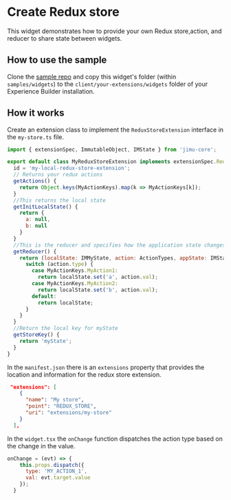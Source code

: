 # Create Redux store

This widget demonstrates how to provide your own Redux store,action, and reducer to share state between widgets.

## How to use the sample

Clone the [sample repo](https://github.com/esri/arcgis-experience-builder-sdk-resources) and copy this widget's folder (within `samples/widgets`) to the `client/your-extensions/widgets` folder of your Experience Builder installation.

## How it works

Create an extension class to implement the `ReduxStoreExtension` interface in the `my-store.ts` file.

```js
import { extensionSpec, ImmutableObject, IMState } from 'jimu-core';

export default class MyReduxStoreExtension implements extensionSpec.ReduxStoreExtension {
  id = 'my-local-redux-store-extension';
  // Returns your redux actions
  getActions() {
    return Object.keys(MyActionKeys).map(k => MyActionKeys[k]);
  }
  //This returns the local state
  getInitLocalState() {
    return {
      a: null,
      b: null
    }
  }
  //This is the reducer and specifies how the application state changes in response to the actions.
  getReducer() {
    return (localState: IMMyState, action: ActionTypes, appState: IMState): IMMyState => {
      switch (action.type) {
        case MyActionKeys.MyAction1:
          return localState.set('a', action.val);
        case MyActionKeys.MyAction2:
          return localState.set('b', action.val);
        default:
          return localState;
      }
    }
  }
  //Return the local key for myState
  getStoreKey() {
    return 'myState';
  }
}

```

In the `manifest.json` there is an `extensions` property that provides the location and information for the redux store extension.

```json
 "extensions": [
    {
      "name": "My store",
      "point": "REDUX_STORE",
      "uri": "extensions/my-store"
    }
  ],

```

In the `widget.tsx` the `onChange` function dispatches the action type based on the change in the value.

```js
onChange = (evt) => {
    this.props.dispatch({
      type: 'MY_ACTION_1',
      val: evt.target.value
    });
  }

```

